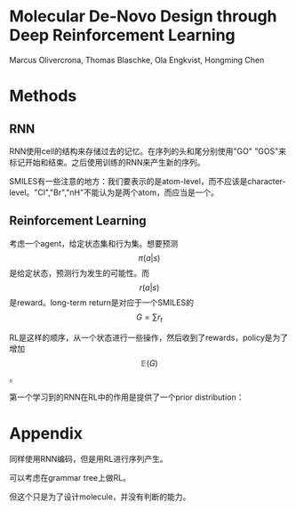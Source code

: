 # Molecular De-Novo Design through Deep Reinforcement Learning

Marcus Olivercrona, Thomas Blaschke, Ola Engkvist, Hongming Chen

# Methods

## RNN

RNN使用cell的结构来存储过去的记忆。在序列的头和尾分别使用"GO" "GOS"来标记开始和结束。之后使用训练的RNN来产生新的序列。

SMILES有一些注意的地方：我们要表示的是atom-level，而不应该是character-level。"Cl","Br","nH"不能认为是两个atom，而应当是一个。

## Reinforcement Learning

考虑一个agent，给定状态集和行为集。想要预测$$\pi(a|s)$$是给定状态，预测行为发生的可能性。而$$r(a|s)$$是reward。long-term return是对应于一个SMILES的$$G = \sum r_t$$

RL是这样的顺序，从一个状态进行一些操作，然后收到了rewards，policy是为了增加$$\mathbb{E}(G)$$。

第一个学习到的RNN在RL中的作用是提供了一个prior distribution：

# Appendix

同样使用RNN编码，但是用RL进行序列产生。

可以考虑在grammar tree上做RL。

但这个只是为了设计molecule，并没有判断的能力。